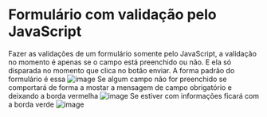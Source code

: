 # Formulário com validação pelo JavaScript
Fazer as validações de um formulário somente pelo JavaScript, a validação no momento é apenas se o campo está preenchido ou não. E ela só disparada no momento que clica no botão enviar.
A forma padrão do formulário é essa
![image](https://github.com/fernandohsf/formValidaJavascript/assets/17659168/cb27790b-e598-48b6-aa8a-75d49772e9f9)
Se algum campo não for preenchido se comportará de forma a mostar a mensagem de campo obrigatório e deixando a borda vermelha
![image](https://github.com/fernandohsf/formValidaJavascript/assets/17659168/904b4eaa-2bb8-40a9-ae84-c683c54cf62b)
Se estiver com informações ficará com a borda verde
![image](https://github.com/fernandohsf/formValidaJavascript/assets/17659168/20de1342-4926-49ef-b822-42bb7c14e63f)


